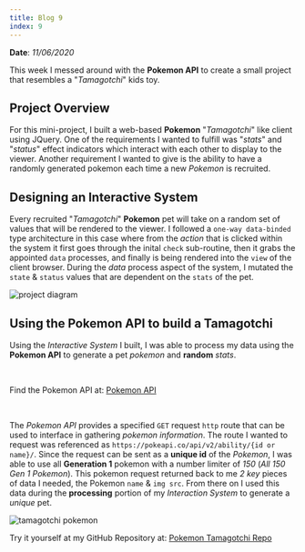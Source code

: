 ```yaml
---
title: Blog 9
index: 9
---
```


**Date**: _11/06/2020_

This week I messed around with the **Pokemon API** to create a small project that resembles a "*Tamagotchi*" kids toy. 

## Project Overview
For this mini-project, I built a web-based **Pokemon** "*Tamagotchi*" like client using JQuery. One of the requirements I wanted to fulfill was "*stats*" and "*status*" effect indicators which interact with each other to display to the viewer. Another requirement I wanted to give is the ability to have a randomly generated pokemon each time a new *Pokemon* is recruited. 

## Designing an Interactive System
Every recruited "*Tamagotchi*" **Pokemon** pet will take on a random set of values that will be rendered to the viewer. I followed a `one-way data-binded` type architecture in this case where from the *action* that is clicked within the system it first goes through the inital `check` sub-routine, then it grabs the appointed `data` processes, and finally is being rendered into the `view` of the client browser. During the *data* process aspect of the system, I mutated the `state` & `status` values that are dependent on the `stats` of the pet.

<img src="/assets/2020/pokemon_tamagotchi_graphic.png" style="max-width: 28rem;" alt="project diagram" />

## Using the Pokemon API to build a Tamagotchi
Using the *Interactive System* I built, I was able to process my data using the **Pokemon API** to generate a pet *pokemon* and **random** *stats*.

<br>

Find the Pokemon API at: [Pokemon API](https://pokeapi.co/)

<br>

The *Pokemon API* provides a specified `GET` request `http` route that can be used to interface in gathering *pokemon information*. The route I wanted to request was referenced as `https://pokeapi.co/api/v2/ability/{id or name}/`. Since the request can be sent as a **unique id** of the *Pokemon*, I was able to use all **Generation 1** pokemon with a number limiter of *150* (*All 150 Gen 1 Pokemon*). This pokemon request returned back to me *2 key* pieces of data I needed, the Pokemon `name` & `img src`. From there on I used this data during the **processing** portion of my *Interaction System* to generate a *unique* pet.

<img src="/assets/2020/pokemon_tamagotchi.png" style="max-width: 12rem;" alt="tamagotchi pokemon" />

Try it yourself at  my GitHub Repository at: [Pokemon Tamagotchi Repo](https://github.com/BrianLinggadjaja/tamagotchi_pokemon_pet)
